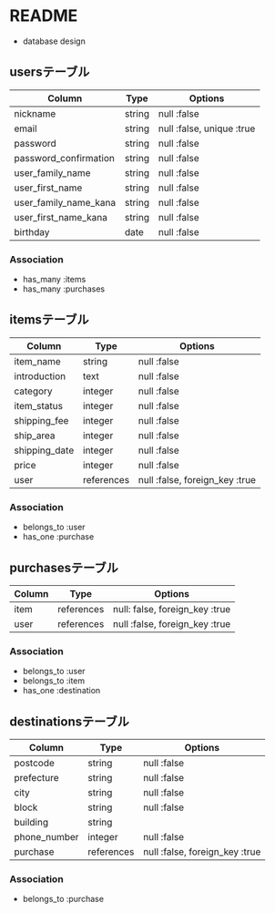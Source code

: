 # README

* database design

## usersテーブル

| Column                | Type   | Options                   |
| --------------------- | ------ | ------------------------- |
| nickname              | string | null :false               |
| email                 | string | null :false, unique :true |
| password              | string | null :false               |
| password_confirmation | string | null :false               |
| user_family_name      | string | null :false               |
| user_first_name       | string | null :false               |
| user_family_name_kana | string | null :false               |
| user_first_name_kana  | string | null :false               |
| birthday              | date   | null :false               |

### Association
- has_many :items
- has_many :purchases

## itemsテーブル

| Column        | Type       | Options                        |
| ------------- | ---------- | ------------------------------ |
| item_name     | string     | null :false                    |
| introduction  | text       | null :false                    |
| category      | integer    | null :false                    |
| item_status   | integer    | null :false                    |
| shipping_fee  | integer    | null :false                    |
| ship_area     | integer    | null :false                    |
| shipping_date | integer    | null :false                    |
| price         | integer    | null :false                    |
| user          | references | null :false, foreign_key :true |

### Association
- belongs_to :user
- has_one :purchase

## purchasesテーブル

| Column | Type       | Options                        |
| ------ | ---------- | ------------------------------ |
| item   | references | null: false, foreign_key :true |
| user   | references | null :false, foreign_key :true |

### Association
- belongs_to :user
- belongs_to :item
- has_one :destination

## destinationsテーブル

| Column       | Type       | Options                        |
| ------------ | ---------- | ------------------------------ |
| postcode     | string     | null :false                    |
| prefecture   | string     | null :false                    |
| city         | string     | null :false                    |
| block        | string     | null :false                    |
| building     | string     |                                |
| phone_number | integer    | null :false                    |
| purchase     | references | null :false, foreign_key :true |

### Association
- belongs_to :purchase
